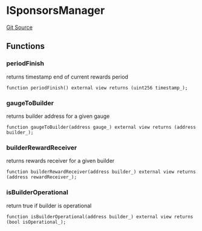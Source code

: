 # ISponsorsManager

[Git Source](https://github.com/rsksmart/builder-incentives-sc/blob/6aef6a8f9d7ab7f0c9567c171bff92d4308d9ae5/src/interfaces/ISponsorsManager.sol)

## Functions

### periodFinish

returns timestamp end of current rewards period

```solidity
function periodFinish() external view returns (uint256 timestamp_);
```

### gaugeToBuilder

returns builder address for a given gauge

```solidity
function gaugeToBuilder(address gauge_) external view returns (address builder_);
```

### builderRewardReceiver

returns rewards receiver for a given builder

```solidity
function builderRewardReceiver(address builder_) external view returns (address rewardReceiver_);
```

### isBuilderOperational

return true if builder is operational

```solidity
function isBuilderOperational(address builder_) external view returns (bool isOperational_);
```
